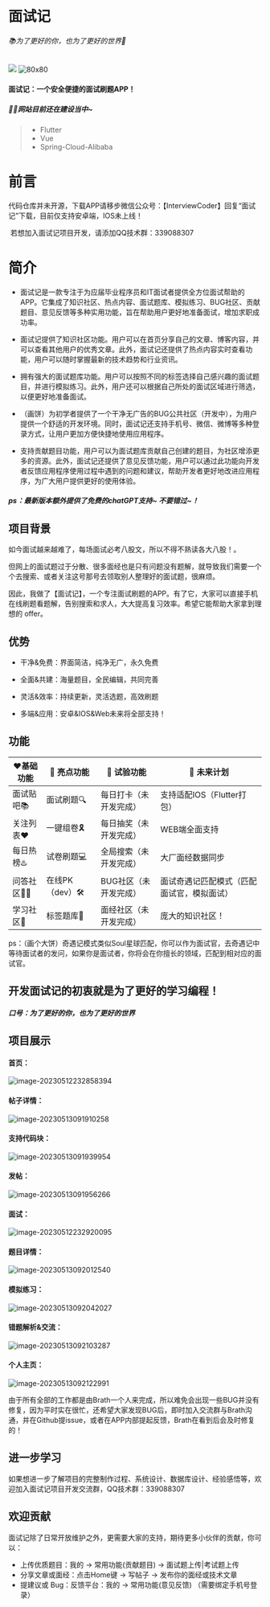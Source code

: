 # 面试记 

###### 📚为了更好的你，也为了更好的世界📐

![](https://img.shields.io/amo/stars/star?color=1&label=Flutter&logo=1&logoColor=1&style=plastic)
![80x80](https://brath4.oss-cn-shenzhen.aliyuncs.com/picgo/80x80.png)

#### 面试记：一个安全便捷的面试刷题APP！

##### 👩‍🎓网站目前还在建设当中~

> + Flutter
> + Vue
> + Spring-Cloud-Alibaba

# 前言

​		代码仓库并未开源，下载APP请移步微信公众号：【InterviewCoder】回复“面试记”下载，目前仅支持安卓端，IOS未上线！

​		若想加入面试记项目开发，请添加QQ技术群：339088307



# 简介		

- ​	面试记是一款专注于为应届毕业程序员和IT面试者提供全方位面试帮助的APP。它集成了知识社区、热点内容、面试题库、模拟练习、BUG社区、贡献题目、意见反馈等多种实用功能，旨在帮助用户更好地准备面试，增加求职成功率。

- ​	面试记提供了知识社区功能。用户可以在首页分享自己的文章、博客内容，并可以查看其他用户的优秀文章。此外，面试记还提供了热点内容实时查看功能，用户可以随时掌握最新的技术趋势和行业资讯。

- ​	拥有强大的面试题库功能。用户可以按照不同的标签选择自己感兴趣的面试题目，并进行模拟练习。此外，用户还可以根据自己所处的面试区域进行筛选，以便更好地准备面试。

- ​	（画饼）为初学者提供了一个干净无广告的BUG公共社区（开发中），为用户提供一个舒适的开发环境。同时，面试记还支持手机号、微信、微博等多种登录方式，让用户更加方便快捷地使用应用程序。

- ​	支持贡献题目功能，用户可以为面试题库贡献自己创建的题目，为社区增添更多的资源。此外，面试记还提供了意见反馈功能，用户可以通过此功能向开发者反馈应用程序使用过程中遇到的问题和建议，帮助开发者更好地改进应用程序，为广大用户提供更好的使用体验。

##### 		ps：最新版本额外提供了免费的chatGPT支持~ 不要错过~！



## 项目背景

​		如今面试越来越难了，每场面试必考八股文，所以不得不熟读各大八股！。

​		但网上的面试题过于分散、很多面经也是只有问题没有题解，就导致我们需要一个个去搜索、或者关注这号那号去领取别人整理好的面试题，很麻烦。

​		因此，我做了【面试记】，一个专注面试刷题的APP。有了它，大家可以直接手机在线刷题看题解，告别搜索和求人，大大提高复习效率。希望它能帮助大家拿到理想的 offer。



## 优势

- 干净&免费：界面简洁，纯净无广，永久免费

- 全面&共建：海量题目，全民编辑，共同完善

- 灵活&效率：持续更新，灵活选题，高效刷题

- 多端&应用：安卓&IOS&Web未来将全部支持！

  

## 功能

| ❤️基础功能  | 🌟 亮点功能     | 🧪 试验功能             | 🚀 未来计划                                 |
| ---------- | -------------- | ---------------------- | ------------------------------------------ |
| 面试贴吧📚  | 面试刷题🔍      | 每日打卡（未开发完成） | 支持适配IOS（Flutter打包）                 |
| 关注列表❤️  | 一键组卷🎗️      | 每日抽奖（未开发完成） | WEB端全面支持                              |
| 每日热榜♨️  | 试卷刷题💻      | 全局搜索（未开发完成） | 大厂面经数据同步                           |
| 问答社区👩‍🎓 | 在线PK（dev）🛠️ | BUG社区（未开发完成）  | 面试奇遇记匹配模式（匹配面试官，模拟面试） |
| 学习社区📝  | 标签题库🔖      | 面经社区（未开发完成） | 庞大的知识社区！                           |

ps：（画个大饼）奇遇记模式类似Soul星球匹配，你可以作为面试官，去奇遇记中等待面试者的发问，如果你是面试者，你将会在你擅长的领域，匹配到相对应的面试官。

## 	开发面试记的初衷就是为了更好的学习编程！

##### 口号：为了更好的你，也为了更好的世界



## 项目展示

#### 首页：

![image-20230512232858394](https://brath4.oss-cn-shenzhen.aliyuncs.com/picgo/image-20230512232858394.png)

#### 帖子详情：

![image-20230513091910258](https://brath4.oss-cn-shenzhen.aliyuncs.com/picgo/image-20230513091910258.png)

#### 支持代码块：

![image-20230513091939954](https://brath4.oss-cn-shenzhen.aliyuncs.com/picgo/image-20230513091939954.png)

#### 发帖：

![image-20230513091956266](https://brath4.oss-cn-shenzhen.aliyuncs.com/picgo/image-20230513091956266.png)

#### 面试：

![image-20230512232920095](https://brath4.oss-cn-shenzhen.aliyuncs.com/picgo/image-20230512232920095.png)

#### 题目详情：

![image-20230513092012540](https://brath4.oss-cn-shenzhen.aliyuncs.com/picgo/image-20230513092012540.png)

#### 模拟练习：

![image-20230513092042027](https://brath4.oss-cn-shenzhen.aliyuncs.com/picgo/image-20230513092042027.png)

#### 错题解析&交流：

![image-20230513092103287](https://brath4.oss-cn-shenzhen.aliyuncs.com/picgo/image-20230513092103287.png)

#### 个人主页：

![image-20230513092122991](https://brath4.oss-cn-shenzhen.aliyuncs.com/picgo/image-20230513092122991.png)



由于所有全部的工作都是由Brath一个人来完成，所以难免会出现一些BUG并没有修复，因为平时实在很忙，还希望大家发现BUG后，即时加入交流群与Brath沟通，并在Github提issue，或者在APP内部提起反馈，Brath在看到后会及时修复的！



## 进一步学习

​		如果想进一步了解项目的完整制作过程、系统设计、数据库设计、经验感悟等，欢迎加入面试记项目开发交流群，QQ技术群：339088307



## 欢迎贡献

面试记除了日常开放维护之外，更需要大家的支持，期待更多小伙伴的贡献，你可以：

- 上传优质题目：我的 -> 常用功能(贡献题目) -> 面试题上传|考试题上传
- 分享文章或面经：点击Home键 -> 写帖子 -> 发布你的面经或技术文章
- 提建议或 Bug：反馈平台：我的 -> 常用功能(意见反馈) （需要绑定手机号登录）
